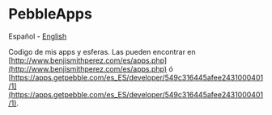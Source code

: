 # PebbleApps

Español - [English](README.en.md)

Codigo de mis apps y esferas. Las pueden encontrar en [http://www.benjismithperez.com/es/apps.php](http://www.benjismithperez.com/es/apps.php) ó [https://apps.getpebble.com/es_ES/developer/549c316445afee2431000401/1](https://apps.getpebble.com/es_ES/developer/549c316445afee2431000401/1).